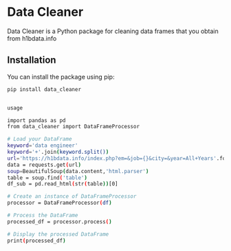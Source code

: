 # Data Cleaner

Data Cleaner is a Python package for cleaning data frames that you obtain from h1bdata.info

## Installation

You can install the package using pip:

```bash
pip install data_cleaner


usage

import pandas as pd
from data_cleaner import DataFrameProcessor

# Load your DataFrame
keyword='data engineer'
keyword='+'.join(keyword.split())
url='https://h1bdata.info/index.php?em=&job={}&city=&year=All+Years'.format(keyword)
data = requests.get(url)
soup=BeautifulSoup(data.content,'html.parser')
table = soup.find('table')
df_sub = pd.read_html(str(table))[0]

# Create an instance of DataFrameProcessor
processor = DataFrameProcessor(df)

# Process the DataFrame
processed_df = processor.process()

# Display the processed DataFrame
print(processed_df)

